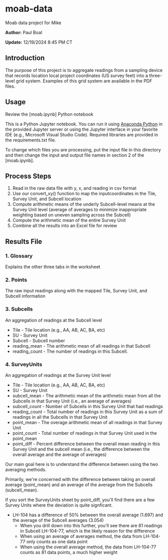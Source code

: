 # moab-data
Moab data project for Mike

**Author:** Paul Boal

**Update:** 12/19/2024 8:45 PM CT


## Introduction
The purpose of this project is to aggregate readings from a sampling device that records location local project coordinates (US survey feet) into a three-level grid system. Examples of this grid system are available in the PDF files.

## Usage
Review the [moab.ipynb] Python notebook

This is a Python Jupyter notebook. You can run it using [Anaconda Python](https://www.anaconda.com/download) in the provided Jupyter server or using the Jupyter interface in your favorite IDE (e.g., Microsoft Visual Studio Code).  Required libraries are provided in the requirements.txt file.

To change which files you are processing, put the input file in this directory and then change the input and output file names in section 2 of the [moab.ipynb].

## Process Steps
1. Read in the raw data file with y, x, and reading in csv format
2. Use our convert_xy() function to map the inputcoordinates in the Tile, Survey Unit, and Subcell location
3. Compute arithmetic means of the underly Subcell-level means at the Survey Unit level (average of averages to minimize inappropriate weighting based on uneven sampling across the Subcell)
4. Compute the arithmetic mean of the entire Survey Unit
6. Combine all the results into an Excel file for review

## Results File

### 1. Glossary
Explains the other three tabs in the worksheet

### 2. Points
The raw input readings along with the mapped Tile, Survey Unit, and Subcell information

### 3. Subcells
An aggregation of readings at the Subcell level
* Tile - Tile location (e.g., AA, AB, AC, BA, etc)
* SU - Survey Unit
* Subcell - Subcell number
* reading_mean - The arithmetic mean of all readings in that Subcell
* reading_count - The number of readings in this Subcell.

### 4. SurveyUnits
An aggregation of readings at the Survey Unit level
* Tile - Tile location (e.g., AA, AB, AC, BA, etc)
* SU - Survey Unit
* subcell_mean - The arithmetic mean of the arithmetic mean from all the Subcells in that Survey Unit (i.e., an average of averages)
* subcell_count - Number of Subcells in this Survey Unit that had readings
* reading_count - Total number of readings in this Survey Unit as a sum of readings in all the Subcells in that Survey Unit
* point_mean - The overage arithmetic mean of all readings in that Survey Unit
* point_count - Total number of readings in that Survey Unit used in the point_mean
* point_diff - Percent difference between the overall mean reading in this Survey Unit and the subcell mean (i.e., the difference between the overall average and the average of averages)

Our main goal here is to understand the difference between using the two averaging methods. 

Primarily, we're concerned with the difference between taking an overall average (point_mean) and an average of the average from the Subcells (subcell_mean).

If you sort the SurveyUnits sheet by point_diff, you'll find there are a few Survey Units where the deviation is quite signficant.
* LH-104 has a difference of 50% between the overall average (1.697) and the average of the Subcell averages (3.054)
  * When you drill down into this further, you'll see there are 81 readings in Subcell LH-104-77, which is the likely reason for the difference
  * When using an average of averages method, the data from LH-104-77 only counts as one data point
  * When using the overall average method, the data from LH-104-77 counts as 81 data points, a much higher weight
